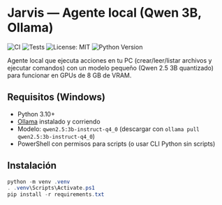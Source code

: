 # Jarvis — Agente local (Qwen 3B, Ollama)
![CI](https://github.com/ALEXEN999/jarvis_pkg/actions/workflows/python-ci.yml/badge.svg?branch=main)
![Tests](https://github.com/ALEXEN999/jarvis_pkg/actions/workflows/python-tests.yml/badge.svg?branch=main)
![License: MIT](https://img.shields.io/badge/license-MIT-green.svg)
![Python Version](https://img.shields.io/badge/python-3.10%2B-blue.svg)

Agente local que ejecuta acciones en tu PC (crear/leer/listar archivos y ejecutar comandos) con un modelo pequeño (Qwen 2.5 3B quantizado) para funcionar en GPUs de 8 GB de VRAM.

## Requisitos (Windows)
- Python 3.10+
- [Ollama](https://ollama.com/) instalado y corriendo
- Modelo: `qwen2.5:3b-instruct-q4_0` (descargar con `ollama pull qwen2.5:3b-instruct-q4_0`)
- PowerShell con permisos para scripts (o usar CLI Python sin scripts)

## Instalación
```powershell
python -m venv .venv
. .venv\Scripts\Activate.ps1
pip install -r requirements.txt
